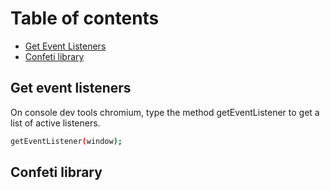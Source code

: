 # Table of contents
- [Get Event Listeners](#get-event-listeners)
- [Confeti library](#confety-library)

## Get event listeners
On console dev tools chromium, type the method getEventListener to get a list of active listeners.
```bash
getEventListener(window);
```

## Confeti library
